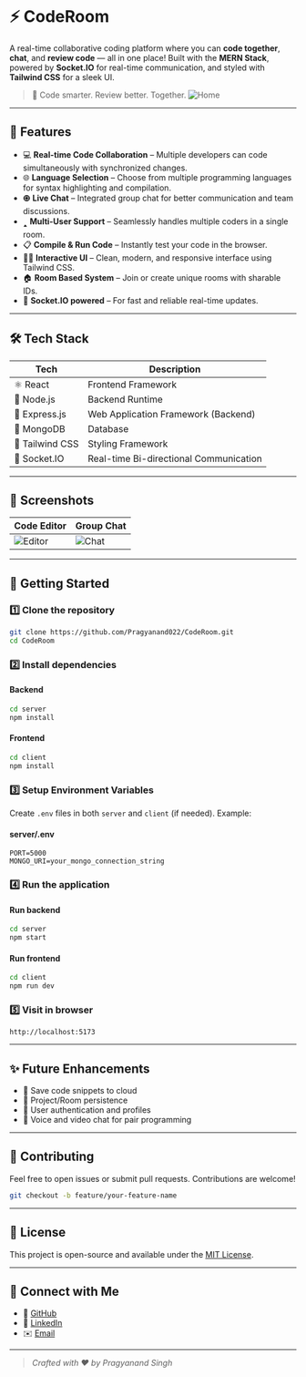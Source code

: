 # ⚡ CodeRoom

A real-time collaborative coding platform where you can **code together**, **chat**, and **review code** — all in one place! Built with the **MERN Stack**, powered by **Socket.IO** for real-time communication, and styled with **Tailwind CSS** for a sleek UI.

> 🚀 Code smarter. Review better. Together.
> ![Home](https://res.cloudinary.com/dqhwr9mpf/image/upload/v1744414676/Screenshot_390_wlgdfe.png)

---

## 🧠 Features

- 💻 **Real-time Code Collaboration** – Multiple developers can code simultaneously with synchronized changes.
- 🌐 **Language Selection** – Choose from multiple programming languages for syntax highlighting and compilation.
- 🟘️ **Live Chat** – Integrated group chat for better communication and team discussions.
- 🢑 **Multi-User Support** – Seamlessly handles multiple coders in a single room.
- 📋 **Compile & Run Code** – Instantly test your code in the browser.
- 🧑‍🎨 **Interactive UI** – Clean, modern, and responsive interface using Tailwind CSS.
- 🏠 **Room Based System** – Join or create unique rooms with sharable IDs.
- 📡 **Socket.IO powered** – For fast and reliable real-time updates.

---

## 🛠️ Tech Stack

| Tech              | Description                              |
|-------------------|------------------------------------------|
| ⚛️ React          | Frontend Framework                       |
| 🧉 Node.js         | Backend Runtime                          |
| 🕋 Express.js      | Web Application Framework (Backend)      |
| 🍃 MongoDB         | Database                                 |
| 🎨 Tailwind CSS    | Styling Framework                        |
| 🔌 Socket.IO       | Real-time Bi-directional Communication   |

---

## 📸 Screenshots

| Code Editor | Group Chat |
|-------------|------------|
| ![Editor](https://res.cloudinary.com/dqhwr9mpf/image/upload/v1744414676/Screenshot_391_dfgyqe.png) | ![Chat](https://user-images.githubusercontent.com/your-screenshot2.png) |

---

## 🚀 Getting Started

### 1️⃣ Clone the repository
```bash
git clone https://github.com/Pragyanand022/CodeRoom.git
cd CodeRoom
```

### 2️⃣ Install dependencies

#### Backend
```bash
cd server
npm install
```

#### Frontend
```bash
cd client
npm install
```

### 3️⃣ Setup Environment Variables

Create `.env` files in both `server` and `client` (if needed). Example:

#### server/.env
```
PORT=5000
MONGO_URI=your_mongo_connection_string
```

### 4️⃣ Run the application

#### Run backend
```bash
cd server
npm start
```

#### Run frontend
```bash
cd client
npm run dev
```

### 5️⃣ Visit in browser
```
http://localhost:5173
```

---

## ✨ Future Enhancements

- 📝 Save code snippets to cloud
- 📂 Project/Room persistence
- 👤 User authentication and profiles
- 🎥 Voice and video chat for pair programming

---

## 🙌 Contributing

Feel free to open issues or submit pull requests. Contributions are welcome!

```bash
git checkout -b feature/your-feature-name
```

---

## 📄 License

This project is open-source and available under the [MIT License](LICENSE).

---

## 🤝 Connect with Me

- 🐙 [GitHub](https://github.com/Pragyanand022)
- 💼 [LinkedIn](https://www.linkedin.com/in/pragyanand022/)
- ✉️ [Email](mailto:pragyanand022@gmail.com)

---

> _Crafted with ❤️ by Pragyanand Singh_

